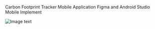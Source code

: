 Carbon Footprint Tracker Mobile Application 
Figma and Android Studio Mobile Implement 

![Image text](https://user-images.githubusercontent.com/90834709/141398751-6994363f-5d97-4d6d-b48e-dcb4b803adf3.jpg)
